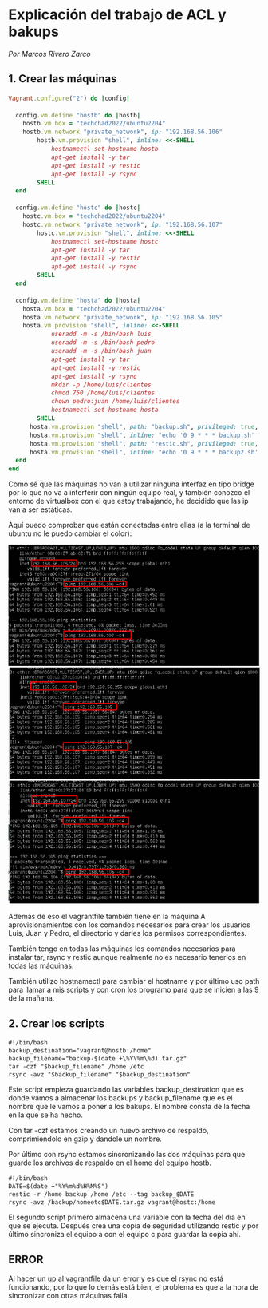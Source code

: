 # Explicación del trabajo de ACL y bakups
*Por Marcos Rivero Zarco*

## 1. Crear las máquinas
```ruby
Vagrant.configure("2") do |config|
  
  config.vm.define "hostb" do |hostb|
    hostb.vm.box = "techchad2022/ubuntu2204"
	hostb.vm.network "private_network", ip: "192.168.56.106"
        hostb.vm.provision "shell", inline: <<-SHELL
            hostnamectl set-hostname hostb
			apt-get install -y tar
			apt-get install -y restic
			apt-get install -y rsync
        SHELL
  end

  config.vm.define "hostc" do |hostc|
    hostc.vm.box = "techchad2022/ubuntu2204"
    hostc.vm.network "private_network", ip: "192.168.56.107"
        hostc.vm.provision "shell", inline: <<-SHELL
            hostnamectl set-hostname hostc
			apt-get install -y tar
			apt-get install -y restic
			apt-get install -y rsync
        SHELL
  end
  
  config.vm.define "hosta" do |hosta|
    hosta.vm.box = "techchad2022/ubuntu2204"
	hosta.vm.network "private_network", ip: "192.168.56.105"
    hosta.vm.provision "shell", inline: <<-SHELL
            useradd -m -s /bin/bash luis
            useradd -m -s /bin/bash pedro
            useradd -m -s /bin/bash juan
			apt-get install -y tar
			apt-get install -y restic
			apt-get install -y rsync
            mkdir -p /home/luis/clientes
            chmod 750 /home/luis/clientes
            chown pedro:juan /home/luis/clientes
            hostnamectl set-hostname hosta
        SHELL
	  hosta.vm.provision "shell", path: "backup.sh", privileged: true, run: "always"
      hosta.vm.provision "shell", inline: "echo '0 9 * * * backup.sh' | crontab -"
      hosta.vm.provision "shell", path: "restic.sh", privileged: true, run: "always"
      hosta.vm.provision "shell", inline: "echo '0 9 * * * backup2.sh' | crontab -"
  end
end
```
Como sé que las máquinas no van a utilizar ninguna interfaz en tipo bridge por lo que no va a interferir con ningún equipo real, y también conozco el entorno de virtualbox con el que estoy trabajando, he decidido que las ip van a ser estáticas.

Aquí puedo comprobar que están conectadas entre ellas (a la terminal de ubuntu no le puedo cambiar el color):

![prueba](./img/Screenshot_1.png)
![prueba](./img/Screenshot_2.png)
![prueba](./img/Screenshot_3.png)

Además de eso el vagrantfile también tiene en la máquina A aprovisionamientos con los comandos necesarios para crear los usuarios Luis, Juan y Pedro, el directorio y darles los permisos correspondientes.

También tengo en todas las máquinas los comandos necesarios para instalar tar, rsync y restic aunque realmente no es necesario tenerlos en todas las máquinas. 

También utilizo hostnamectl para cambiar el hostname y por último uso path para llamar a mis scripts y con cron los programo para que se inicien a las 9 de la mañana.
## 2. Crear los scripts

```shell
#!/bin/bash
backup_destination="vagrant@hostb:/home"
backup_filename="backup-$(date +\%Y\%m\%d).tar.gz"
tar -czf "$backup_filename" /home /etc
rsync -avz "$backup_filename" "$backup_destination"
```
Este script empieza guardando las variables backup_destination que es donde vamos a almacenar los backups y backup_filename que es el nombre que le vamos a poner a los bakups. El nombre consta de la fecha en la que se ha hecho.

Con tar -czf estamos creando un nuevo archivo de respaldo, comprimiendolo en gzip y dandole un nombre.

Por último con rsync estamos sincronizando las dos máquinas para que guarde los archivos de respaldo en el home del equipo hostb.

```shell
#!/bin/bash
DATE=$(date +"%Y%m%d%H%M%S") 
restic -r /home backup /home /etc --tag backup_$DATE
rsync -avz /backup/homeetc$DATE.tar.gz vagrant@hostc:/home
```

El segundo script primero almacena una variable con la fecha del día en que se ejecuta. Después crea una copia de seguridad utilizando restic y por último sincroniza el equipo a con el equipo c para guardar la copia ahí.

## ERROR 

Al hacer un up al vagrantfile da un error y es que el rsync no está funcionando, por lo que lo demás está bien, el problema es que a la hora de sincronizar con otras máquinas falla.



